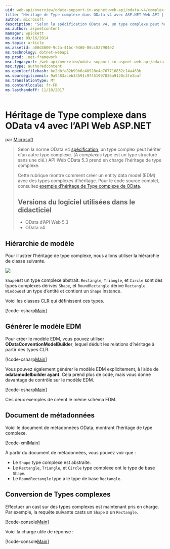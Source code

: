 ```yaml
---
uid: web-api/overview/odata-support-in-aspnet-web-api/odata-v4/complex-type-inheritance-in-odata-v4
title: "Héritage de Type complexe dans OData v4 avec ASP.NET Web API | Documents Microsoft"
author: microsoft
description: "Selon la spécification OData v4, un type complexe peut hériter d’un autre type complex. (Un type complexe est un type structuré sans une clé.) API Web..."
ms.author: aspnetcontent
manager: wpickett
ms.date: 09/16/2014
ms.topic: article
ms.assetid: a00d3600-9c2a-41bc-9460-06cc527904e2
ms.technology: dotnet-webapi
ms.prod: .net-framework
msc.legacyurl: /web-api/overview/odata-support-in-aspnet-web-api/odata-v4/complex-type-inheritance-in-odata-v4
msc.type: authoredcontent
ms.openlocfilehash: be2dbfa82b99b6c48928e4e767716852c14a463b
ms.sourcegitcommit: 9a9483aceb34591c97451997036a9120c3fe2baf
ms.translationtype: MT
ms.contentlocale: fr-FR
ms.lasthandoff: 11/10/2017
---
```

<a name="complex-type-inheritance-in-odata-v4-with-aspnet-web-api"></a>Héritage de Type complexe dans OData v4 avec l’API Web ASP.NET
====================
par [Microsoft](https://github.com/microsoft)

> Selon la norme OData v4 [spécification](http://www.odata.org/documentation/odata-version-4-0/), un type complex peut hériter d’un autre type complexe. (A *complexes* type est un type structuré sans une clé.) API Web OData 5.3 prend en charge l’héritage de type complexe.
> 
> Cette rubrique montre comment créer un entity data model (EDM) avec des types complexes d’héritage. Pour le code source complet, consultez [exemple d’héritage de Type complexe de OData](http://aspnet.codeplex.com/sourcecontrol/latest#Samples/WebApi/OData/v4/ODataComplexTypeInheritanceSample/ReadMe.txt).
> 
> ## <a name="software-versions-used-in-the-tutorial"></a>Versions du logiciel utilisées dans le didacticiel
> 
> 
> - OData d’API Web 5.3
> - OData v4


## <a name="model-hierarchy"></a>Hiérarchie de modèle

Pour illustrer l’héritage de type complexe, nous allons utiliser la hiérarchie de classe suivante.

![](complex-type-inheritance-in-odata-v4/_static/image1.png)

`Shape`est un type complexe abstrait. `Rectangle`, `Triangle`, et `Circle` sont des types complexes dérivés `Shape`, et `RoundRectangle` dérive `Rectangle`. `Window`est un type d’entité et contient un `Shape` instance.

Voici les classes CLR qui définissent ces types.

[!code-csharp[Main](complex-type-inheritance-in-odata-v4/samples/sample1.cs)]

## <a name="build-the-edm-model"></a>Générer le modèle EDM

Pour créer le modèle EDM, vous pouvez utiliser **ODataConventionModelBuilder**, lequel déduit les relations d’héritage à partir des types CLR.

[!code-csharp[Main](complex-type-inheritance-in-odata-v4/samples/sample2.cs)]

Vous pouvez également générer le modèle EDM explicitement, à l’aide de **odatamodelbuilder ayant**. Cela prend plus de code, mais vous donne davantage de contrôle sur le modèle EDM.

[!code-csharp[Main](complex-type-inheritance-in-odata-v4/samples/sample3.cs)]

Ces deux exemples de créent le même schéma EDM.

## <a name="metadata-document"></a>Document de métadonnées

Voici le document de métadonnées OData, montrant l’héritage de type complexe.

[!code-xml[Main](complex-type-inheritance-in-odata-v4/samples/sample4.xml?highlight=13,17,25,30)]

À partir du document de métadonnées, vous pouvez voir que :

- Le `Shape` type complexe est abstraite.
- Le `Rectangle`, `Triangle`, et `Circle` type complexe ont le type de base `Shape`.
- Le `RoundRectangle` type a le type de base `Rectangle`.

## <a name="casting-complex-types"></a>Conversion de Types complexes

Effectuer un cast sur des types complexes est maintenant pris en charge. Par exemple, la requête suivante casts un `Shape` à un `Rectangle`.

[!code-console[Main](complex-type-inheritance-in-odata-v4/samples/sample5.cmd)]

Voici la charge utile de réponse :

[!code-console[Main](complex-type-inheritance-in-odata-v4/samples/sample6.cmd)]
